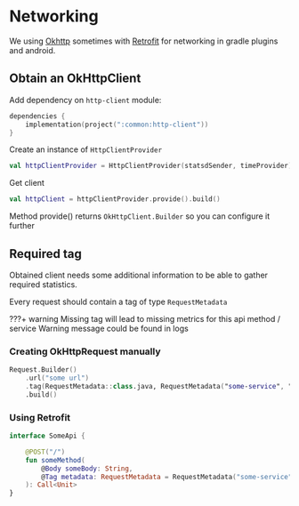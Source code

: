 # Networking

We using [Okhttp](https://square.github.io/okhttp/) sometimes with [Retrofit](https://square.github.io/retrofit/) for
networking in gradle plugins and android.

## Obtain an OkHttpClient

Add dependency on `http-client` module:

```kotlin
dependencies {
    implementation(project(":common:http-client"))
}
```

Create an instance of `HttpClientProvider`

```kotlin
val httpClientProvider = HttpClientProvider(statsdSender, timeProvider)
```

Get client

```kotlin
val httpClient = httpClientProvider.provide().build()
```

Method provide() returns `OkHttpClient.Builder` so you can configure it further

## Required tag

Obtained client needs some additional information to be able to gather required statistics.

Every request should contain a tag of type `RequestMetadata`

???+ warning 
    Missing tag will lead to missing metrics for this api method / service 
    Warning message could be found in logs

### Creating OkHttpRequest manually

```kotlin
Request.Builder()
    .url("some url")
    .tag(RequestMetadata::class.java, RequestMetadata("some-service", "some-method"))
    .build()
```

### Using Retrofit

```kotlin
interface SomeApi {

    @POST("/")
    fun someMethod(
        @Body someBody: String,
        @Tag metadata: RequestMetadata = RequestMetadata("some-service", "some-method")
    ): Call<Unit>
}
```
